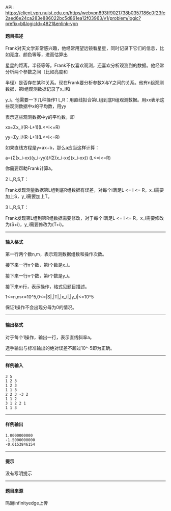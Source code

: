 API: https://client.vpn.nuist.edu.cn/https/webvpn893ff9021738b0357186c0f23fc2aed6e24ca283e886022bc5d861ea12f03963/v1/problem/logic?prefix=b&logicId=4821&enlink-vpn

#### 题目描述

Frank对天文学非常感兴趣，他经常用望远镜看星星，同时记录下它们的信息，比如亮度、颜色等等，进而估算出

星星的距离，半径等等。Frank不仅喜欢观测，还喜欢分析观测到的数据。他经常分析两个参数之间（比如亮度和

半径）是否存在某种关系。现在Frank要分析参数X与Y之间的关系。他有n组观测数据，第i组观测数据记录了x\_i和

y\_i。他需要一下几种操作1 L,R：用直线拟合第L组到底R组观测数据。用xx表示这些观测数据中x的平均数，用yy

表示这些观测数据中y的平均数，即

xx=Σx\_i/(R-L+1)(L<=i<=R)

yy=Σy\_i/(R-L+1)(L<=i<=R)

如果直线方程是y=ax+b，那么a应当这样计算：

a=(Σ(x\_i-xx)(y\_i-yy))/(Σ(x\_i-xx)(x\_i-xx)) (L<=i<=R)

你需要帮助Frank计算a。

2 L,R,S,T：

Frank发现测量数据第L组到底R组数据有误差，对每个i满足L <= i <= R，x\_i需要加上S，y\_i需要加上T。

3 L,R,S,T：

Frank发现第L组到第R组数据需要修改，对于每个i满足L <= i <= R，x\_i需要修改为(S+i)，y\_i需要修改为(T+i)。

---

#### 输入格式

第一行两个数n,m，表示观测数据组数和操作次数。

接下来一行n个数，第i个数是x\_i。

接下来一行n个数，第i个数是y\_i。

接下来m行，表示操作，格式见题目描述。

1<=n,m<=10^5,0<=|S|,|T|,|x\_i|,|y\_i|<=10^5

保证1操作不会出现分母为0的情况。

---

#### 输出格式

对于每个1操作，输出一行，表示直线斜率a。

选手输出与标准输出的绝对误差不超过10^-5即为正确。

---

#### 样例输入
```
3 5
1 2 3
1 2 3
1 1 3
2 2 3 -3 2
1 1 2
3 1 2 2 1
1 1 3
```

---

#### 样例输出
```
1.0000000000
-1.5000000000
-0.6153846154
```

---

#### 提示

没有写明提示

---

#### 题目来源

鸣谢infinityedge上传